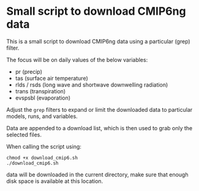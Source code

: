 # Small script to download CMIP6ng data

This is a small script to download CMIP6ng data using a particular (grep) filter.

The focus will be on daily values of the below variables:

- pr (precip)
- tas (surface air temperature)
- rlds / rsds (long wave and shortwave downwelling radiation)
- trans (transpiration)
- evspsbl (evaporation)

Adjust the `grep` filters to expand or limit the downloaded data to particular models, runs, and variables.

Data are appended to a download list, which is then used to grab only the selected files.

When calling the script using:
```
chmod +x download_cmip6.sh
./download_cmip6.sh
```

data will be downloaded in the current directory, make sure that enough disk space is available at this location.
